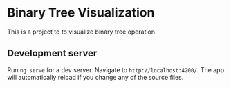 # Binary Tree Visualization

This is a project to to visualize binary tree operation

## Development server

Run `ng serve` for a dev server. Navigate to `http://localhost:4200/`. The app will automatically reload if you change any of the source files.
